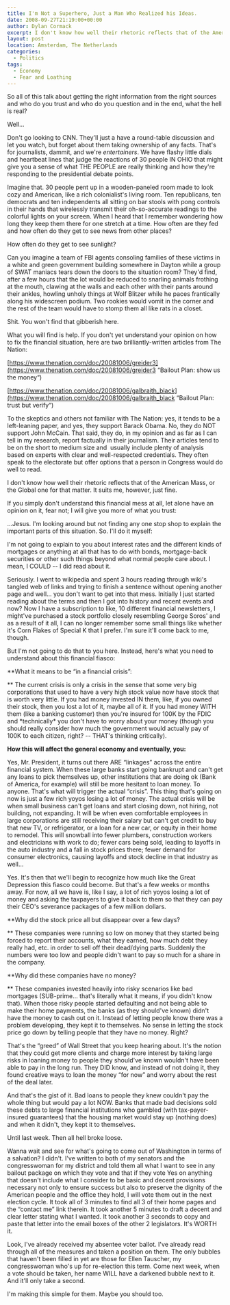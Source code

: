 ```yaml
---
title: I'm Not a Superhero, Just a Man Who Realized his Ideas.
date: 2008-09-27T21:19:00+00:00
author: Dylan Cormack
excerpt: I don't know how well their rhetoric reflects that of the American Mass, or the Global one for that matter. It suits me, however, just fine.
layout: post
location: Amsterdam, The Netherlands
categories:
  - Politics
tags:
  - Economy
  - Fear and Loathing
---
```

So all of this talk about getting the right information from the right sources and who do you trust and who do you question and in the end, what the hell is real?

Well...

Don't go looking to CNN. They'll just a have a round-table discussion and let you watch, but forget about them taking ownership of any facts. That's for journalists, dammit, and we're _entertainers_. We have flashy little dials and heartbeat lines that judge the reactions of 30 people IN OHIO that might give you a sense of what THE PEOPLE are really thinking and how they're responding to the presidential debate points.

Imagine that. 30 people pent up in a wooden-paneled room made to look cozy and American, like a rich colonialist's living room. Ten republicans, ten democrats and ten independents all sitting on bar stools with pong controls in their hands that wirelessly transmit their oh-so-accurate readings to the colorful lights on your screen. When I heard that I remember wondering how long they keep them there for one stretch at a time. How often are they fed and how often do they get to see news from other places?

How often do they get to see sunlight?

Can you imagine a team of FBI agents consoling families of these victims in a white and green government building somewhere in Dayton while a group of SWAT maniacs tears down the doors to the situation room? They'd find, after a few hours that the lot would be reduced to snarling animals frothing at the mouth, clawing at the walls and each other with their pants around their ankles, howling unholy things at Wolf Blitzer while he paces frantically along his widescreen podium. Two rookies would vomit in the corner and the rest of the team would have to stomp them all like rats in a closet.

Shit. You won't find that gibberish here.

What you will find is help. If you don't yet understand your opinion on how to fix the financial situation, here are two brilliantly-written articles from The Nation:

[https://www.thenation.com/doc/20081006/greider3](https://www.thenation.com/doc/20081006/greider3 “Bailout Plan: show us the money“)

[https://www.thenation.com/doc/20081006/galbraith_black](https://www.thenation.com/doc/20081006/galbraith_black “Bailout Plan: trust but verify“)

To the skeptics and others not familiar with The Nation: yes, it tends to be a left-leaning paper, and yes, they support Barack Obama. No, they do NOT support John McCain. That said, they do, in my opinion and as far as I can tell in my research, report factually in their journalism. Their articles tend to be on the short to medium size and  usually include plenty of analysis based on experts with clear and well-respected credentials. They often speak to the electorate but offer options that a person in Congress would do well to read.

I don't know how well their rhetoric reflects that of the American Mass, or the Global one for that matter. It suits me, however, just fine.

If you simply don't understand this financial mess at all, let alone have an opinion on it, fear not; I will give you more of what you trust:

...Jesus. I'm looking around but not finding any one stop shop to explain the important parts of this situation. So. I'll do it myself:

I'm not going to explain to you about interest rates and the different kinds of mortgages or anything at all that has to do with bonds, mortgage-back securities or other such things beyond what normal people care about. I mean, I COULD -- I did read about it.

Seriously. I went to wikipedia and spent 3 hours reading through wiki's tangled web of links and trying to finish a sentence without opening another page and well... you don't want to get into that mess. Initially I just started reading about the terms and then I got into history and recent events and now? Now I have a subscription to like, 10 different financial newsletters, I might've purchased a stock portfolio closely resembling George Soros' and as a result of it all, I can no longer remember some small things like whether it's Corn Flakes of Special K that I prefer. I'm sure it'll come back to me, though.

But I'm not going to do that to you here. Instead, here's what you need to understand about this financial fiasco:

**What it means to be “in a financial crisis”:
  
** The current crisis is only a crisis in the sense that some very big corporations that used to have a very high stock value now have stock that is worth very little. If you had money invested IN them, like, if you owned their stock, then you lost a lot of it, maybe all of it. If you had money WITH them (like a banking customer) then you're insured for 100K by the FDIC and \*technically\* you don't have to worry about your money (though you should really consider how much the government would actually pay of 100K to each citizen, right? -- THAT's thinking critically).

**How this will affect the general economy and eventually, you:**
  
Yes, Mr. President, it turns out there ARE “linkages” across the entire financial system. When these large banks start going bankrupt and can't get any loans to pick themselves up, other institutions that are doing ok (Bank of America, for example) will still be more hesitant to loan money. To anyone. That's what will trigger the actual “crisis”. This thing that's going on now is just a few rich yoyos losing a lot of money. The actual crisis will be when small business can't get loans and start closing down, not hiring, not building, not expanding. It will be when even comfortable employees in large corporations are still receiving their salary but can't get credit to buy that new TV, or refrigerator, or a loan for a new car, or equity in their home to remodel. This will snowball into fewer plumbers, construction workers and electricians with work to do; fewer cars being sold, leading to layoffs in the auto industry and a fall in stock prices there; fewer demand for consumer electronics, causing layoffs and stock decline in that industry as well...

Yes. It's then that we'll begin to recognize how much like the Great Depression this fiasco could become. But that's a few weeks or months away. For now, all we have is, like I say, a lot of rich yoyos losing a lot of money and asking the taxpayers to give it back to them so that they can pay their CEO's severance packages of a few million dollars.

**Why did the stock price all but disappear over a few days?
  
** These companies were running so low on money that they started being forced to report their accounts, what they earned, how much debt they really had, etc. in order to sell off their dead/dying parts. Suddenly the numbers were too low and people didn't want to pay so much for a share in the company.

**Why did these companies have no money?
  
** These companies invested heavily into risky scenarios like bad mortgages (SUB-prime... that's literally what it means, if you didn't know that). When those risky people started defaulting and not being able to make their home payments, the banks (as they should've known) didn't have the money to cash out on it. Instead of letting people know there was a problem developing, they kept it to themselves. No sense in letting the stock price go down by telling people that they have no money. Right?

That's the “greed” of Wall Street that you keep hearing about. It's the notion that they could get more clients and charge more interest by taking large risks in loaning money to people they should've known wouldn't have been able to pay in the long run. They DID know, and instead of not doing it, they found creative ways to loan the money “for now” and worry about the rest of the deal later.

And that's the gist of it. Bad loans to people they knew couldn't pay the whole thing but would pay a lot NOW. Banks that made bad decisions sold these debts to large financial institutions who gambled (with tax-payer-insured guarantees) that the housing market would stay up (nothing does) and when it didn't, they kept it to themselves.

Until last week. Then all hell broke loose.

Wanna wait and see for what's going to come out of Washington in terms of a salvation? I didn't. I've written to both of my senators and the congresswoman for my district and told them all what I want to see in any bailout package on which they vote and that if they vote Yes on anything that doesn't include what I consider to be basic and decent provisions necessary not only to ensure success but also to preserve the dignity of the American people and the office they hold, I will vote them out in the next election cycle. It took all of 3 minutes to find all 3 of their home pages and the “contact me” link therein. It took another 5 minutes to draft a decent and clear letter stating what I wanted. It took another 3 seconds to copy and paste that letter into the email boxes of the other 2 legislators. It's WORTH it.

Look, I've already received my absentee voter ballot. I've already read through all of the measures and taken a position on them. The only bubbles that haven't been filled in yet are those for Ellen Tauscher, my congresswoman who's up for re-election this term. Come next week, when a vote should be taken, her name WILL have a darkened bubble next to it. And it'll only take a second.

I'm making this simple for them. Maybe you should too.